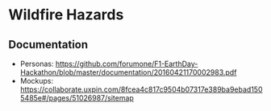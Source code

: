 # Wildfire Hazards

## Documentation

- Personas: https://github.com/forumone/F1-EarthDay-Hackathon/blob/master/documentation/20160421170002983.pdf
- Mockups: https://collaborate.uxpin.com/8fcea4c817c9504b07317e389ba9ebad1505485e#/pages/51026987/sitemap
